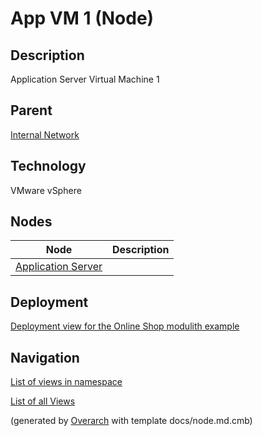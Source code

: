 
# App VM 1 (Node)
## Description
Application Server Virtual Machine 1

## Parent
[Internal Network](../../../../software-development/architecture/example/modulith/internal-network.md)

## Technology
VMware vSphere
## Nodes
| Node | Description |
|---|---|
| [Application Server](../../../../software-development/architecture/example/modulith/application-server.md)|  |


## Deployment
[Deployment view for the Online Shop modulith example](../../../../software-development/architecture/example/modulith/deployment-view.md)


## Navigation
[List of views in namespace](./views-in-namespace.md)

[List of all Views](../../../../views.md)


(generated by [Overarch](https://github.com/soulspace-org/overarch) with template docs/node.md.cmb)
